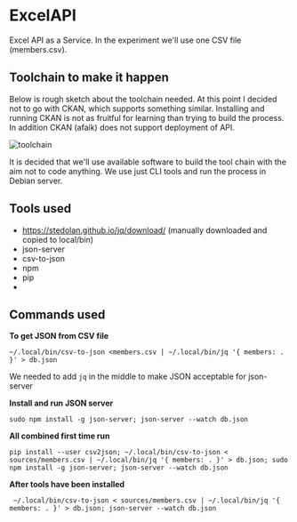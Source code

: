 # ExcelAPI
Excel API as a Service. In the experiment we'll use one CSV file (members.csv). 

## Toolchain to make it happen

Below is rough sketch about the toolchain needed. At this point I decided not to go with CKAN, which supports something similar. Installing and running CKAN is not as fruitful for learning than trying to build the process. In addition CKAN (afaik) does not support deployment of API. 

![toolchain](https://raw.githubusercontent.com/APIOps/ExcelAPI/master/images/rapidAPI.png)

It is decided that we'll use available software to build the tool chain with the aim not to code anything. We use just CLI tools and run the process in Debian server. 

## Tools used

* https://stedolan.github.io/jq/download/  (manually downloaded and copied to local/bin)
* json-server
* csv-to-json
* npm
* pip
* 

## Commands used

**To get JSON from CSV file**


``` ~/.local/bin/csv-to-json <members.csv | ~/.local/bin/jq '{ members: . }' > db.json ``` 

We needed to add ```jq``` in the middle to make JSON acceptable for json-server


**Install and run JSON server**

``` sudo npm install -g json-server; json-server --watch db.json ```

**All combined first time run**

``` pip install --user csv2json; ~/.local/bin/csv-to-json < sources/members.csv | ~/.local/bin/jq '{ members: . }' > db.json; sudo npm install -g json-server; json-server --watch db.json ```

**After tools have been installed**

``` ~/.local/bin/csv-to-json < sources/members.csv | ~/.local/bin/jq '{ members: . }' > db.json; json-server --watch db.json```
